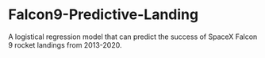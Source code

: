 # Falcon9-Predictive-Landing
A logistical regression model that can predict the success of SpaceX Falcon 9 rocket landings from 2013-2020.
